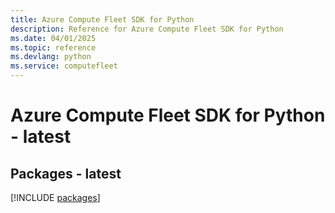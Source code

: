 ```yaml
---
title: Azure Compute Fleet SDK for Python
description: Reference for Azure Compute Fleet SDK for Python
ms.date: 04/01/2025
ms.topic: reference
ms.devlang: python
ms.service: computefleet
---
```

# Azure Compute Fleet SDK for Python - latest
## Packages - latest
[!INCLUDE [packages](compute-fleet-index.md)]